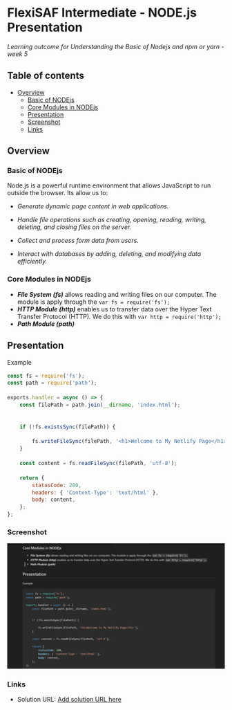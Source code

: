 # FlexiSAF Intermediate - NODE.js Presentation
_Learning outcome for Understanding the Basic of Nodejs and npm or yarn - week 5_


## Table of contents

- [Overview](#overview)
  - [Basic of NODEjs](#basic-of-nodejs)
  - [Core Modules in NODEjs](#core-modules-in-nodejs)
  - [Presentation](#presentation)
  - [Screenshot](#screenshot)
  - [Links](#links)

  

## Overview


### Basic of NODEjs

Node.js is a powerful runtime environment that allows JavaScript to run outside the browser. Its allow us to:
- _Generate dynamic page content in web applications._ 

- _Handle file operations such as creating, opening, reading, writing, deleting, and closing files on the server._  

- _Collect and process form data from users._ 

- _Interact with databases by adding, deleting, and modifying data efficiently._



### Core Modules in NODEjs
 - ***File System (fs)*** allows reading and writing files on our computer. The module is apply through the `var fs = require('fs');`
 - ***HTTP Module (http)*** enables us to transfer data over the Hyper Text Transfer Protocol (HTTP). We do this with `var http = require('http');` 
 - ***Path Module (path)***



## Presentation

  Example
```js
const fs = require('fs');
const path = require('path');

exports.handler = async () => {
    const filePath = path.join(__dirname, 'index.html');


    if (!fs.existsSync(filePath)) {

        fs.writeFileSync(filePath, '<h1>Welcome to My Netlify Page</h1>');
    }

    const content = fs.readFileSync(filePath, 'utf-8');

    return {
        statusCode: 200,
        headers: { 'Content-Type': 'text/html' },
        body: content,
    };
};

```

### Screenshot

![](/image.jpg)


### Links

- Solution URL: [Add solution URL here](https://your-solution-url.com)






